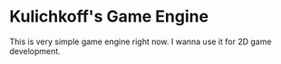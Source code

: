 # Kulichkoff's Game Engine

This is very simple game engine right now. I wanna use it for
2D game development.
